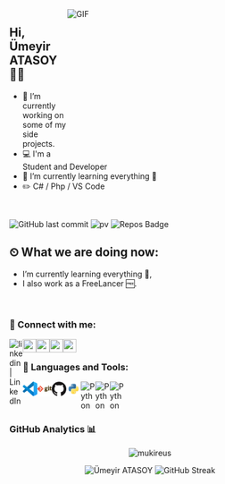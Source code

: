 <img align="right" alt="GIF" src="https://github.com/abhisheknaiidu/abhisheknaiidu/blob/master/code.gif?raw=true" width="400" height="270" />

## Hi, Ümeyir ATASOY 👨‍🎓
- 🔭 I’m currently working on some of my side projects.
- 💻 I'm a Student and Developer
- 🌱 I’m currently learning everything 🤣
- ✏️ C# / Php / VS Code
<br />

![GitHub last commit](https://img.shields.io/github/last-commit/umeyiratasoy/umeyiratasoy)
![pv](https://komarev.com/ghpvc/?username=umeyiratasoy)
![Repos Badge](https://badges.pufler.dev/repos/umeyiratasoy)
## ⏲ What we are doing now:
- I’m currently learning everything 🚀, 
- I also work as a FreeLancer 🆓.

<br />

### 📩 Connect with me:

[<img align="left" alt="linkedin | LinkedIn" width="24px" src="https://raw.githubusercontent.com/peterthehan/peterthehan/master/assets/linkedin.svg" />][linkedin]
[<img align="left" height="24" width="24" src="https://cdn.jsdelivr.net/npm/simple-icons@v4/icons/instagram.svg" />][instagram]
[<img align="left" height="24" width="24" src="https://cdn.jsdelivr.net/npm/simple-icons@v4/icons/facebook.svg" />][facebook]
[<img align="left" height="24" width="24" src="https://cdn.jsdelivr.net/npm/simple-icons@4.25.0/icons/youtube.svg" />][youtube]
[<img align="left" height="24" width="24" src="https://cdn.jsdelivr.net/npm/simple-icons@v4/icons/gmail.svg" />][gmail]

<br />

### 🔧 Languages and Tools:

[<img align="left" alt="Visual Studio Code" width="26px" src="https://raw.githubusercontent.com/github/explore/80688e429a7d4ef2fca1e82350fe8e3517d3494d/topics/visual-studio-code/visual-studio-code.png" />][vsCode]
[<img align="left" alt="Git" width="26px" src="https://raw.githubusercontent.com/github/explore/80688e429a7d4ef2fca1e82350fe8e3517d3494d/topics/git/git.png" />][git]
[<img align="left" alt="GitHub" width="26px" src="https://raw.githubusercontent.com/github/explore/78df643247d429f6cc873026c0622819ad797942/topics/github/github.png" />][github]
[<img align="left" alt="Python" width="26px" src="https://raw.githubusercontent.com/github/explore/cebd63002168a05a6a642f309227eefeccd92950/topics/python/python.png" />][python]
[<img align="left" alt="Python" width="26px" src="https://cdn.jsdelivr.net/npm/simple-icons@4.25.0/icons/php.svg" />][php]
[<img align="left" alt="Python" width="26px" src="https://cdn.jsdelivr.net/npm/simple-icons@4.25.0/icons/csharp.svg" />][csharp]
[<img align="left" alt="Python" width="26px" src="https://cdn.jsdelivr.net/npm/simple-icons@4.25.0/icons/html5.svg" />][html5]



<br />
<br />
<br />



### GitHub Analytics 📊
<div align="center">
  <img height="180em" align="center" src="https://github-readme-stats.vercel.app/api/top-langs?username=umeyiratasoy&show_icons=true&locale=en&layout=compact&langs_count=8&theme=radical" alt="mukireus"/>
</a>

  <img height="180em" src="https://github-readme-stats.vercel.app/api?username=umeyiratasoy&theme=dark&show_icons=true" alt="Ümeyir ATASOY"></img>
  ![GitHub Streak](https://github-readme-streak-stats.herokuapp.com/?user=umeyiratasoy&theme=tokyonight)

</div>
<br />
<br />

[instagram]: https://www.instagram.com/umeyiratasoy/
[facebook]: https://www.facebook.com/umeyiratasoy/
[youtube]: https://youtube.com//channel/UCTyfKbzsyJUVtjM5MnfAEVw/featured?view_as=subscriber
[linkedin]: http://linkedin.com/in/ümeyir-atasoy-b573b0219
[php]: https://www.php.net/
[gmail]: mailto:umeyiratasoyy@gmail.com
[html5]: https://www.w3schools.com/html/
[vsCode]: https://code.visualstudio.com/
[git]: https://git-scm.com/
[csharp]: https://www.w3schools.com/cs/
[github]: https://github.com/umeyiratasoy
[python]: https://www.python.org/
